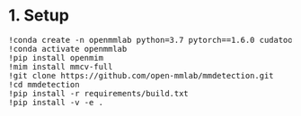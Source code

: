 # 1. Setup


<pre>
!conda create -n openmmlab python=3.7 pytorch==1.6.0 cudatoolkit=10.1 torchvision -c pytorch -y
!conda activate openmmlab
!pip install openmim
!mim install mmcv-full
!git clone https://github.com/open-mmlab/mmdetection.git
!cd mmdetection
!pip install -r requirements/build.txt
!pip install -v -e .
</pre>


